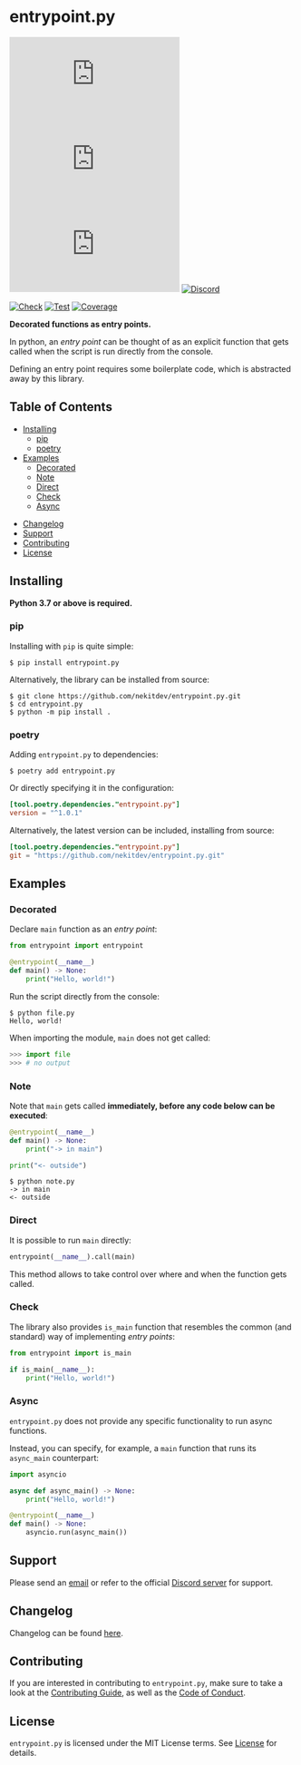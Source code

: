 # entrypoint.py

[![License][License Badge]][License]
[![Version][Version Badge]][Package]
[![Downloads][Downloads Badge]][Package]
[![Discord][Discord Badge]][Discord]
<!--
[![Documentation][Documentation Badge]][Documentation]
-->
[![Check][Check Badge]][Actions]
[![Test][Test Badge]][Actions]
[![Coverage][Coverage Badge]][Coverage]

**Decorated functions as entry points.**

In python, an *entry point* can be thought of as an explicit function
that gets called when the script is run directly from the console.

Defining an entry point requires some boilerplate code, which is
abstracted away by this library.

## Table of Contents

- [Installing](#installing)
  - [pip](#pip)
  - [poetry](#poetry)
- [Examples](#examples)
  - [Decorated](#decorated)
  - [Note](#note)
  - [Direct](#direct)
  - [Check](#check)
  - [Async](#async)
<!--
- [Documentation](#documenation)
-->
- [Changelog](#changelog)
- [Support](#support)
- [Contributing](#contributing)
- [License](#license)

## Installing

**Python 3.7 or above is required.**

### pip

Installing with `pip` is quite simple:

```console
$ pip install entrypoint.py
```

Alternatively, the library can be installed from source:

```console
$ git clone https://github.com/nekitdev/entrypoint.py.git
$ cd entrypoint.py
$ python -m pip install .
```

### poetry

Adding `entrypoint.py` to dependencies:

```console
$ poetry add entrypoint.py
```

Or directly specifying it in the configuration:

```toml
[tool.poetry.dependencies."entrypoint.py"]
version = "^1.0.1"
```

Alternatively, the latest version can be included, installing from source:

```toml
[tool.poetry.dependencies."entrypoint.py"]
git = "https://github.com/nekitdev/entrypoint.py.git"
```

## Examples

### Decorated

Declare `main` function as an *entry point*:

```python
from entrypoint import entrypoint

@entrypoint(__name__)
def main() -> None:
    print("Hello, world!")
```

Run the script directly from the console:

```console
$ python file.py
Hello, world!
```

When importing the module, `main` does not get called:

```python
>>> import file
>>> # no output
```

### Note

Note that `main` gets called **immediately, before any code below can be executed**:

```python
@entrypoint(__name__)
def main() -> None:
    print("-> in main")

print("<- outside")
```

```console
$ python note.py
-> in main
<- outside
```

### Direct

It is possible to run `main` directly:

```python
entrypoint(__name__).call(main)
```

This method allows to take control over where and when the function gets called.

### Check

The library also provides `is_main` function that resembles
the common (and standard) way of implementing *entry points*:

```python
from entrypoint import is_main

if is_main(__name__):
    print("Hello, world!")
```

### Async

`entrypoint.py` does not provide any specific functionality to run async functions.

Instead, you can specify, for example, a `main` function that runs its `async_main` counterpart:

```python
import asyncio

async def async_main() -> None:
    print("Hello, world!")

@entrypoint(__name__)
def main() -> None:
    asyncio.run(async_main())
```

<!--
## Documentation
Documentation is located [here][Documentation].
-->

## Support

Please send an [email][Email] or refer to the official [Discord server][Discord] for support.

## Changelog

Changelog can be found [here][Changelog].

## Contributing

If you are interested in contributing to `entrypoint.py`, make sure to take a look at the
[Contributing Guide][Contributing Guide], as well as the [Code of Conduct][Code of Conduct].

## License

`entrypoint.py` is licensed under the MIT License terms. See [License][License] for details.

[Email]: mailto:support@nekit.dev

[Discord]: https://nekit.dev/discord

[Actions]: https://github.com/nekitdev/entrypoint.py/actions

[Changelog]: https://github.com/nekitdev/entrypoint.py/blob/main/CHANGELOG.md
[Code of Conduct]: https://github.com/nekitdev/entrypoint.py/blob/main/CODE_OF_CONDUCT.md
[Contributing Guide]: https://github.com/nekitdev/entrypoint.py/blob/main/CONTRIBUTING.md
[Security]: https://github.com/nekitdev/entrypoint.py/blob/main/SECURITY.md

[License]: https://github.com/nekitdev/entrypoint.py/blob/main/LICENSE

[Package]: https://pypi.org/project/entrypoint.py
[Coverage]: https://codecov.io/gh/nekitdev/entrypoint.py
[Documentation]: https://entrypoint-py.readthedocs.io/

[Discord Badge]: https://img.shields.io/badge/chat-discord-5865f2
[License Badge]: https://img.shields.io/pypi/l/entrypoint.py
[Version Badge]: https://img.shields.io/pypi/v/entrypoint.py
[Downloads Badge]: https://img.shields.io/pypi/dm/entrypoint.py

[Documentation Badge]: https://readthedocs.org/projects/entrypoint-py/badge

[Check Badge]: https://github.com/nekitdev/entrypoint.py/workflows/check/badge.svg
[Test Badge]: https://github.com/nekitdev/entrypoint.py/workflows/test/badge.svg
[Coverage Badge]: https://codecov.io/gh/nekitdev/entrypoint.py/branch/main/graph/badge.svg
